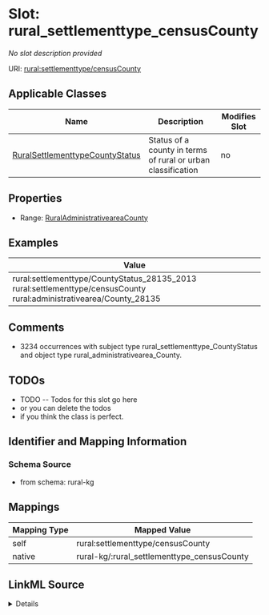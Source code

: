 

# Slot: rural_settlementtype_censusCounty


_No slot description provided_





URI: [rural:settlementtype/censusCounty](http://sail.ua.edu/ruralkg/settlementtype/censusCounty)



<!-- no inheritance hierarchy -->





## Applicable Classes

| Name | Description | Modifies Slot |
| --- | --- | --- |
| [RuralSettlementtypeCountyStatus](../classes/RuralSettlementtypeCountyStatus.md) | Status of a county in terms of rural or urban classification |  no  |







## Properties

* Range: [RuralAdministrativeareaCounty](../classes/RuralAdministrativeareaCounty.md)






## Examples

| Value |
| --- |
| rural:settlementtype/CountyStatus_28135_2013 rural:settlementtype/censusCounty rural:administrativearea/County_28135 |

## Comments

* 3234 occurrences with subject type rural_settlementtype_CountyStatus and object type rural_administrativearea_County.

## TODOs

* TODO -- Todos for this slot go here
* or you can delete the todos
* if you think the class is perfect.

## Identifier and Mapping Information







### Schema Source


* from schema: rural-kg




## Mappings

| Mapping Type | Mapped Value |
| ---  | ---  |
| self | rural:settlementtype/censusCounty |
| native | rural-kg/:rural_settlementtype_censusCounty |




## LinkML Source

<details>
```yaml
name: rural_settlementtype_censusCounty
description: No slot description provided
todos:
- TODO -- Todos for this slot go here
- or you can delete the todos
- if you think the class is perfect.
comments:
- 3234 occurrences with subject type rural_settlementtype_CountyStatus and object
  type rural_administrativearea_County.
examples:
- value: rural:settlementtype/CountyStatus_28135_2013 rural:settlementtype/censusCounty
    rural:administrativearea/County_28135
from_schema: rural-kg
rank: 1000
slot_uri: rural:settlementtype/censusCounty
alias: rural_settlementtype_censusCounty
domain_of:
- rural_settlementtype_CountyStatus
range: rural_administrativearea_County

```
</details>